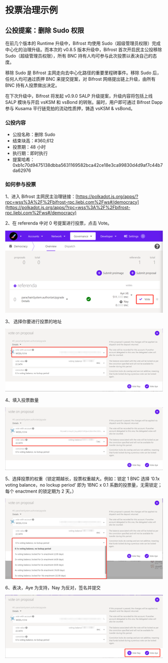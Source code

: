 # 投票治理示例

## 公投提案：删除 Sudo 权限 <a href="1-gong-tou-ti-an-salp-zheng-shi-shang-xian-bifrost-sheng-ji-v090" id="1-gong-tou-ti-an-salp-zheng-shi-shang-xian-bifrost-sheng-ji-v090"></a>

在前几个版本的 Runtime 升级中，Bifrost 均使用 Sudo（超级管理员权限）完成中心化的治理升级。而本次的 v0.8.5 版本升级中，Bifrost 首次开启民主公投移除 Sudo（超级管理员权限），所有 BNC 持有人均可参与此次投票以表决自己的态度。

移除 Sudo 是 Bifrost 主网走向去中心化路径的重要里程碑事件。移除 Sudo 后，任何人均可通过质押 BNC 来提交提案，对 Bifrost 网络提出链上升级，由所有 BNC 持有人投票做出决定。

在下次升级中，Bifrost 将发起 v0.9.0 SALP 升级提案，升级内容将包括上线 SALP 模块与开启 vsKSM 和 vsBond 的转账。届时，用户即可通过 Bifrost Dapp 参与 Kusama 平行链竞拍的流动性质押，铸造 vsKSM & vsBond。

### 公投内容 <a href="gong-tou-nei-rong" id="gong-tou-nei-rong"></a>

* 公投名称：删除 Sudo
* 结束块高：#360,612
* 投票期：48 小时
* 执行期：即时执行
* 提案哈希：0xb1c70d9475138dbba5631169582bca42ce18e3ca99830d4d9af7c44b7da62976

### 如何参与投票 <a href="ru-he-can-yu-tou-piao" id="ru-he-can-yu-tou-piao"></a>

1、进入 Bifrost 主网民主治理链接：[https://polkadot.js.org/apps/?rpc=wss%3A%2F%2Fbifrost-rpc.liebi.com%2Fws#/democracy](https://polkadot.js.org/apps/?rpc=wss%3A%2F%2Fbifrost-rpc.liebi.com%2Fws#/democracy)

2、在 referenda 中对 0 号提案进行投票，点击 Vote。

![](../.gitbook/assets/vote1.png)

3、 选择你要进行投票的地址

![](../.gitbook/assets/vote2.png)

4、填入投票数量

![](../.gitbook/assets/vote3.png)

5、选择投票的权重（锁定期越长，投票权重越大。例如：锁定 1 BNC 选择 ‘0.1x voting balance，no lockup period’ 即为 1BNC x 0.1 系数的投票量，无需锁定；每个 enactment 的锁定期为 2 天。）

![](../.gitbook/assets/vote4.png)

6、表决，Aye 为支持，Nay 为反对，签名并提交

![](../.gitbook/assets/vote5.png)

### &#x20;<a href="next-step" id="next-step"></a>



